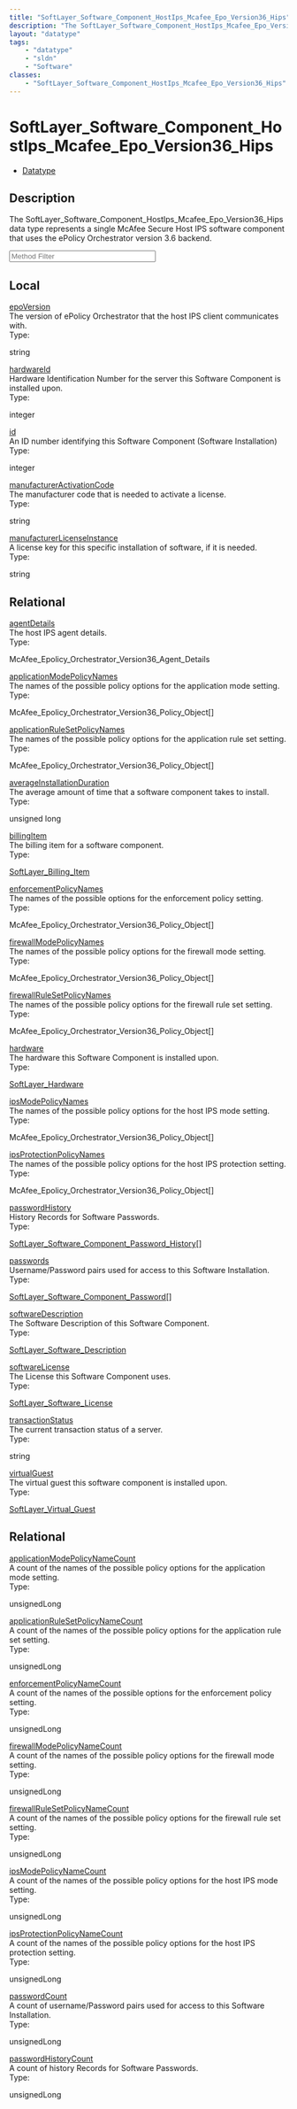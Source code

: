 ```yaml
---
title: "SoftLayer_Software_Component_HostIps_Mcafee_Epo_Version36_Hips"
description: "The SoftLayer_Software_Component_HostIps_Mcafee_Epo_Version36_Hips data type represents a single McAfee Secure Host IPS... "
layout: "datatype"
tags:
    - "datatype"
    - "sldn"
    - "Software"
classes:
    - "SoftLayer_Software_Component_HostIps_Mcafee_Epo_Version36_Hips"
---
```


# SoftLayer_Software_Component_HostIps_Mcafee_Epo_Version36_Hips
<div id='service-datatype'>
    <ul id='sldn-reference-tabs'>
        <li id='datatype'> <a href='/reference/datatypes/SoftLayer_Software_Component_HostIps_Mcafee_Epo_Version36_Hips' >Datatype</a></li>
    </ul>
</div>

## Description 
The SoftLayer_Software_Component_HostIps_Mcafee_Epo_Version36_Hips data type represents a single McAfee Secure Host IPS software component that uses the ePolicy Orchestrator version 3.6 backend. 





<!-- Service Filer BEGIN -->
<div class="view-filters">
        <div class="clearfix">
            <div class="search-input-box">
                <input placeholder="Method Filter" onkeyup="titleSearch(inputId='prop-input', divId='properties', elementClass='prop-row')" 
                    type="text" id="prop-input" value="" size="30" maxlength="128" class="form-text">
            </div>
        </div>
</div>
<!-- Service Filer END -->

<div id="properties" class="content">
    <div id="localProperties" class="prop-content" >
        <h2>Local</h2>
                <div class='prop-row views-row'>
            <span class='views-field-title'><a href="#epoVersion" name=epoVersion>epoVersion</a></span>
            <div class='views-field-body'>The version of ePolicy Orchestrator that the host IPS client communicates with. </div>
            <span class="type-label">Type:</span> <div class='type-content'><p>string</p></div>
        </div>
                <div class='prop-row views-row'>
            <span class='views-field-title'><a href="#hardwareId" name=hardwareId>hardwareId</a></span>
            <div class='views-field-body'>Hardware Identification Number for the server this Software Component is installed upon. </div>
            <span class="type-label">Type:</span> <div class='type-content'><p>integer</p></div>
        </div>
                <div class='prop-row views-row'>
            <span class='views-field-title'><a href="#id" name=id>id</a></span>
            <div class='views-field-body'>An ID number identifying this Software Component (Software Installation) </div>
            <span class="type-label">Type:</span> <div class='type-content'><p>integer</p></div>
        </div>
                <div class='prop-row views-row'>
            <span class='views-field-title'><a href="#manufacturerActivationCode" name=manufacturerActivationCode>manufacturerActivationCode</a></span>
            <div class='views-field-body'>The manufacturer code that is needed to activate a license. </div>
            <span class="type-label">Type:</span> <div class='type-content'><p>string</p></div>
        </div>
                <div class='prop-row views-row'>
            <span class='views-field-title'><a href="#manufacturerLicenseInstance" name=manufacturerLicenseInstance>manufacturerLicenseInstance</a></span>
            <div class='views-field-body'>A license key for this specific installation of software, if it is needed. </div>
            <span class="type-label">Type:</span> <div class='type-content'><p>string</p></div>
        </div>
            </div>
        <div id="relationalProperties"  class="prop-content" >
        <h2>Relational</h2>
                <div class='prop-row views-row'>
            <span class='views-field-title'><a href="#agentDetails" name=agentDetails>agentDetails</a></span>
            <div class='views-field-body'>The host IPS agent details. </div>
            <span class="type-label">Type:</span> <div class='type-content'><p>McAfee_Epolicy_Orchestrator_Version36_Agent_Details</p></div>
        </div>
                <div class='prop-row views-row'>
            <span class='views-field-title'><a href="#applicationModePolicyNames" name=applicationModePolicyNames>applicationModePolicyNames</a></span>
            <div class='views-field-body'>The names of the possible policy options for the application mode setting. </div>
            <span class="type-label">Type:</span> <div class='type-content'><p>McAfee_Epolicy_Orchestrator_Version36_Policy_Object[]</p></div>
        </div>
                <div class='prop-row views-row'>
            <span class='views-field-title'><a href="#applicationRuleSetPolicyNames" name=applicationRuleSetPolicyNames>applicationRuleSetPolicyNames</a></span>
            <div class='views-field-body'>The names of the possible policy options for the application rule set setting. </div>
            <span class="type-label">Type:</span> <div class='type-content'><p>McAfee_Epolicy_Orchestrator_Version36_Policy_Object[]</p></div>
        </div>
                <div class='prop-row views-row'>
            <span class='views-field-title'><a href="#averageInstallationDuration" name=averageInstallationDuration>averageInstallationDuration</a></span>
            <div class='views-field-body'>The average amount of time that a software component takes to install. </div>
            <span class="type-label">Type:</span> <div class='type-content'><p>unsigned long</p></div>
        </div>
                <div class='prop-row views-row'>
            <span class='views-field-title'><a href="#billingItem" name=billingItem>billingItem</a></span>
            <div class='views-field-body'>The billing item for a software component. </div>
            <span class="type-label">Type:</span> <div class='type-content'><p><a href='/reference/datatypes/SoftLayer_Billing_Item'>SoftLayer_Billing_Item </a></p></div>
        </div>
                <div class='prop-row views-row'>
            <span class='views-field-title'><a href="#enforcementPolicyNames" name=enforcementPolicyNames>enforcementPolicyNames</a></span>
            <div class='views-field-body'>The names of the possible options for the enforcement policy setting. </div>
            <span class="type-label">Type:</span> <div class='type-content'><p>McAfee_Epolicy_Orchestrator_Version36_Policy_Object[]</p></div>
        </div>
                <div class='prop-row views-row'>
            <span class='views-field-title'><a href="#firewallModePolicyNames" name=firewallModePolicyNames>firewallModePolicyNames</a></span>
            <div class='views-field-body'>The names of the possible policy options for the firewall mode setting. </div>
            <span class="type-label">Type:</span> <div class='type-content'><p>McAfee_Epolicy_Orchestrator_Version36_Policy_Object[]</p></div>
        </div>
                <div class='prop-row views-row'>
            <span class='views-field-title'><a href="#firewallRuleSetPolicyNames" name=firewallRuleSetPolicyNames>firewallRuleSetPolicyNames</a></span>
            <div class='views-field-body'>The names of the possible policy options for the firewall rule set setting. </div>
            <span class="type-label">Type:</span> <div class='type-content'><p>McAfee_Epolicy_Orchestrator_Version36_Policy_Object[]</p></div>
        </div>
                <div class='prop-row views-row'>
            <span class='views-field-title'><a href="#hardware" name=hardware>hardware</a></span>
            <div class='views-field-body'>The hardware this Software Component is installed upon. </div>
            <span class="type-label">Type:</span> <div class='type-content'><p><a href='/reference/datatypes/SoftLayer_Hardware'>SoftLayer_Hardware </a></p></div>
        </div>
                <div class='prop-row views-row'>
            <span class='views-field-title'><a href="#ipsModePolicyNames" name=ipsModePolicyNames>ipsModePolicyNames</a></span>
            <div class='views-field-body'>The names of the possible policy options for the host IPS mode setting. </div>
            <span class="type-label">Type:</span> <div class='type-content'><p>McAfee_Epolicy_Orchestrator_Version36_Policy_Object[]</p></div>
        </div>
                <div class='prop-row views-row'>
            <span class='views-field-title'><a href="#ipsProtectionPolicyNames" name=ipsProtectionPolicyNames>ipsProtectionPolicyNames</a></span>
            <div class='views-field-body'>The names of the possible policy options for the host IPS protection setting. </div>
            <span class="type-label">Type:</span> <div class='type-content'><p>McAfee_Epolicy_Orchestrator_Version36_Policy_Object[]</p></div>
        </div>
                <div class='prop-row views-row'>
            <span class='views-field-title'><a href="#passwordHistory" name=passwordHistory>passwordHistory</a></span>
            <div class='views-field-body'>History Records for Software Passwords. </div>
            <span class="type-label">Type:</span> <div class='type-content'><p><a href='/reference/datatypes/SoftLayer_Software_Component_Password_History'>SoftLayer_Software_Component_Password_History[] </a></p></div>
        </div>
                <div class='prop-row views-row'>
            <span class='views-field-title'><a href="#passwords" name=passwords>passwords</a></span>
            <div class='views-field-body'>Username/Password pairs used for access to this Software Installation. </div>
            <span class="type-label">Type:</span> <div class='type-content'><p><a href='/reference/datatypes/SoftLayer_Software_Component_Password'>SoftLayer_Software_Component_Password[] </a></p></div>
        </div>
                <div class='prop-row views-row'>
            <span class='views-field-title'><a href="#softwareDescription" name=softwareDescription>softwareDescription</a></span>
            <div class='views-field-body'>The Software Description of this Software Component. </div>
            <span class="type-label">Type:</span> <div class='type-content'><p><a href='/reference/datatypes/SoftLayer_Software_Description'>SoftLayer_Software_Description </a></p></div>
        </div>
                <div class='prop-row views-row'>
            <span class='views-field-title'><a href="#softwareLicense" name=softwareLicense>softwareLicense</a></span>
            <div class='views-field-body'>The License this Software Component uses. </div>
            <span class="type-label">Type:</span> <div class='type-content'><p><a href='/reference/datatypes/SoftLayer_Software_License'>SoftLayer_Software_License </a></p></div>
        </div>
                <div class='prop-row views-row'>
            <span class='views-field-title'><a href="#transactionStatus" name=transactionStatus>transactionStatus</a></span>
            <div class='views-field-body'>The current transaction status of a server. </div>
            <span class="type-label">Type:</span> <div class='type-content'><p>string</p></div>
        </div>
                <div class='prop-row views-row'>
            <span class='views-field-title'><a href="#virtualGuest" name=virtualGuest>virtualGuest</a></span>
            <div class='views-field-body'>The virtual guest this software component is installed upon. </div>
            <span class="type-label">Type:</span> <div class='type-content'><p><a href='/reference/datatypes/SoftLayer_Virtual_Guest'>SoftLayer_Virtual_Guest </a></p></div>
        </div>
                <h2>Relational</h2>
                <div class='prop-row views-row'>
            <span class='views-field-title'><a href="#applicationModePolicyNameCount" name=applicationModePolicyNameCount>applicationModePolicyNameCount</a></span>
            <div class='views-field-body'>A count of the names of the possible policy options for the application mode setting. </div>
            <span class="type-label">Type:</span> <div class='type-content'><p>unsignedLong</p></div>
        </div>
                <div class='prop-row views-row'>
            <span class='views-field-title'><a href="#applicationRuleSetPolicyNameCount" name=applicationRuleSetPolicyNameCount>applicationRuleSetPolicyNameCount</a></span>
            <div class='views-field-body'>A count of the names of the possible policy options for the application rule set setting. </div>
            <span class="type-label">Type:</span> <div class='type-content'><p>unsignedLong</p></div>
        </div>
                <div class='prop-row views-row'>
            <span class='views-field-title'><a href="#enforcementPolicyNameCount" name=enforcementPolicyNameCount>enforcementPolicyNameCount</a></span>
            <div class='views-field-body'>A count of the names of the possible options for the enforcement policy setting. </div>
            <span class="type-label">Type:</span> <div class='type-content'><p>unsignedLong</p></div>
        </div>
                <div class='prop-row views-row'>
            <span class='views-field-title'><a href="#firewallModePolicyNameCount" name=firewallModePolicyNameCount>firewallModePolicyNameCount</a></span>
            <div class='views-field-body'>A count of the names of the possible policy options for the firewall mode setting. </div>
            <span class="type-label">Type:</span> <div class='type-content'><p>unsignedLong</p></div>
        </div>
                <div class='prop-row views-row'>
            <span class='views-field-title'><a href="#firewallRuleSetPolicyNameCount" name=firewallRuleSetPolicyNameCount>firewallRuleSetPolicyNameCount</a></span>
            <div class='views-field-body'>A count of the names of the possible policy options for the firewall rule set setting. </div>
            <span class="type-label">Type:</span> <div class='type-content'><p>unsignedLong</p></div>
        </div>
                <div class='prop-row views-row'>
            <span class='views-field-title'><a href="#ipsModePolicyNameCount" name=ipsModePolicyNameCount>ipsModePolicyNameCount</a></span>
            <div class='views-field-body'>A count of the names of the possible policy options for the host IPS mode setting. </div>
            <span class="type-label">Type:</span> <div class='type-content'><p>unsignedLong</p></div>
        </div>
                <div class='prop-row views-row'>
            <span class='views-field-title'><a href="#ipsProtectionPolicyNameCount" name=ipsProtectionPolicyNameCount>ipsProtectionPolicyNameCount</a></span>
            <div class='views-field-body'>A count of the names of the possible policy options for the host IPS protection setting. </div>
            <span class="type-label">Type:</span> <div class='type-content'><p>unsignedLong</p></div>
        </div>
                <div class='prop-row views-row'>
            <span class='views-field-title'><a href="#passwordCount" name=passwordCount>passwordCount</a></span>
            <div class='views-field-body'>A count of username/Password pairs used for access to this Software Installation. </div>
            <span class="type-label">Type:</span> <div class='type-content'><p>unsignedLong</p></div>
        </div>
                <div class='prop-row views-row'>
            <span class='views-field-title'><a href="#passwordHistoryCount" name=passwordHistoryCount>passwordHistoryCount</a></span>
            <div class='views-field-body'>A count of history Records for Software Passwords. </div>
            <span class="type-label">Type:</span> <div class='type-content'><p>unsignedLong</p></div>
        </div>
            </div>
</div>


